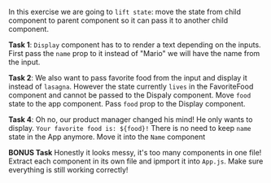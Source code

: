 

In this exercise we are going to `lift state`: move the state from child component to parent component so it can pass it to another child component.

**Task 1**: `Display` component has to to render a text depending on the inputs. First pass the `name` prop to it instead of "Mario" we will have the name from the input.

**Task 2**: We also want to pass favorite food from the input and display it instead of `lasagna`. However the state currently `lives` in the FavoriteFood component and cannot be passed to the Dispaly component.
Move `food` state to the app component. Pass `food` prop to the Display component.

**Task 4**: Oh no, our product manager changed his mind!
He only wants to display.
`Your favorite food is: ${food}!`
There is no need to keep `name` state in the App anymore. Move it into the `Name` component

**BONUS Task** Honestly it looks messy, it's too many components in one file! Extract each component in its own file and ipmport it into `App.js`. Make sure everything is still working correctly!

